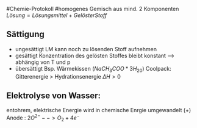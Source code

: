 #Chemie-Protokoll 
#homogenes Gemisch aus mind. 2 Komponenten
$Lösung = Lösungsmittel + Gelöster Stoff$
## Sättigung
* ungesättigt LM kann noch zu lösenden Stoff aufnehmen
* gesättigt Konzentration des gelösten Stoffes bleibt konstant --> abhängig von T und p
* übersättigt Bsp. Wärmekissen ($NaCH_3COO * 3H_20$)
Coolpack: Gitterenergie > Hydrationsenergie $\Delta H > 0$

## Elektrolyse von Wasser:
entohrem, elektrische Energie wird in chemische Enrgie umgewandelt
(+) Anode : $2O^{2-} --> O_2 + 4e^-$
